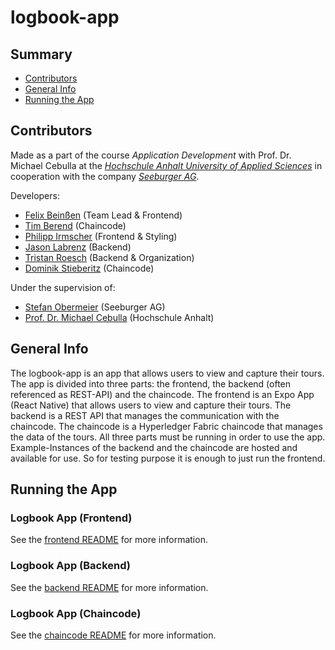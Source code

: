 # logbook-app

## Summary
- [Contributors](#contributors)
- [General Info](#general-info)
- [Running the App](#running-the-app)

## Contributors
Made as a part of the course _Application Development_ with Prof. Dr. Michael Cebulla at the _[Hochschule Anhalt University of Applied Sciences](https://www.hs-anhalt.de/startseite.html)_ in cooperation with the company [_Seeburger AG_](https://www.seeburger.com/).

Developers:
- [Felix Beinßen](https://github.com/Chafficui) (Team Lead & Frontend)
- [Tim Berend](https://github.com/timbx1) (Chaincode)
- [Philipp Irmscher](https://github.com/philirmscher) (Frontend & Styling)
- [Jason Labrenz](https://github.com/jazonthemazon) (Backend)
- [Tristan Roesch](https://github.com/TristanRoesch) (Backend & Organization)
- [Dominik Stieberitz](https://github.com/dvGrab) (Chaincode)

Under the supervision of:
- [Stefan Obermeier](https://github.com/obermeier) (Seeburger AG)
- [Prof. Dr. Michael Cebulla](https://www.hs-anhalt.de/hochschule-anhalt/service/personenverzeichnis/prof-dr-michael-cebulla.html) (Hochschule Anhalt)

## General Info
The logbook-app is an app that allows users to view and capture their tours. The app is divided into three parts: the frontend, the backend (often referenced as REST-API) and the chaincode. The frontend is an Expo App (React Native) that allows users to view and capture their tours. The backend is a REST API that manages the communication with the chaincode.
The chaincode is a Hyperledger Fabric chaincode that manages the data of the tours. All three parts must be running in order to use the app. Example-Instances of the backend and the chaincode are hosted and available for use. So for testing purpose it is enough to just run the frontend.

## Running the App

### Logbook App (Frontend)
See the [frontend README](frontend/README.md) for more information.


### Logbook App (Backend)
See the [backend README](rest-api/README.md) for more information.

### Logbook App (Chaincode)
See the [chaincode README](chaincode/README.md) for more information.
